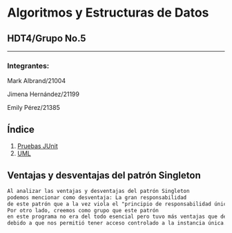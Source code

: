 # Algoritmos y Estructuras de Datos

## HDT4/Grupo No.5
****
### Integrantes: 

Mark Albrand/21004

Jimena Hernández/21199

Emily Pérez/21385

## Índice

1. [Pruebas JUnit ](https://github.com/markalbrand56/AED-Hoja-de-trabajo-4/blob/main/media/Pruebas%20JUnit.jpg)
2. [UML]()

## Ventajas y desventajas del patrón Singleton

```diff
Al analizar las ventajas y desventajas del patrón Singleton 
podemos mencionar como desventaja: La gran responsabilidad
de este patrón que a la vez viola el "principio de responsabilidad única".
Por otro lado, creemos como grupo que este patrón 
en este programa no era del todo esencial pero tuvo más ventajas que desventajas
debido a que nos permitió tener acceso controlado a la instancia única.
```

